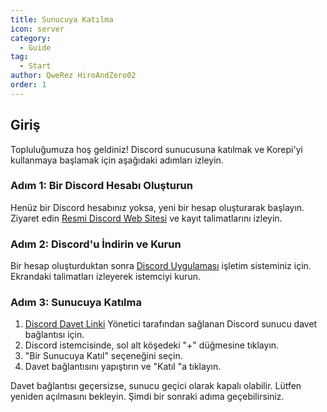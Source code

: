 ```yaml
---
title: Sunucuya Katılma
icon: server
category:
  - Guide
tag:
  - Start
author: QweRez HiroAndZero02
order: 1
---
```


## Giriş

Topluluğumuza hoş geldiniz! Discord sunucusuna katılmak ve Korepi'yi kullanmaya başlamak için aşağıdaki adımları izleyin.

### Adım 1: Bir Discord Hesabı Oluşturun

Henüz bir Discord hesabınız yoksa, yeni bir hesap oluşturarak başlayın. Ziyaret edin [Resmi Discord Web Sitesi](https://discord.com/) ve kayıt talimatlarını izleyin.

### Adım 2: Discord'u İndirin ve Kurun

Bir hesap oluşturduktan sonra [Discord Uygulaması](https://discord.com/download) işletim sisteminiz için. Ekrandaki talimatları izleyerek istemciyi kurun.

### Adım 3: Sunucuya Katılma

1. [Discord Davet Linki](https://discord.gg/cottonbuds) Yönetici tarafından sağlanan Discord sunucu davet bağlantısı için.
2. Discord istemcisinde, sol alt köşedeki "+" düğmesine tıklayın.
3. "Bir Sunucuya Katıl" seçeneğini seçin.
4. Davet bağlantısını yapıştırın ve "Katıl "a tıklayın.

Davet bağlantısı geçersizse, sunucu geçici olarak kapalı olabilir. Lütfen yeniden açılmasını bekleyin. Şimdi bir sonraki adıma geçebilirsiniz.
